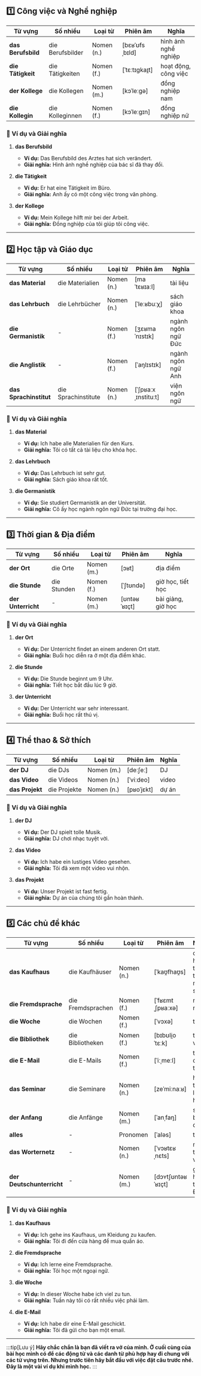 ## **1️⃣ Công việc và Nghề nghiệp**

| **Từ vựng**    | **Số nhiều**     | **Loại từ** | **Phiên âm**   | **Nghĩa**            |
| -------------- | ---------------- | ----------- | -------------- | -------------------- |
| **das Berufsbild** | die Berufsbilder | Nomen (n.)  | [bɛʁˈʊfsˌbɪld] | hình ảnh nghề nghiệp |
| **die Tätigkeit**  | die Tätigkeiten  | Nomen (f.)  | [ˈtɛːtɪɡkaɪ̯t] | hoạt động, công việc |
| **der Kollege**    | die Kollegen     | Nomen (m.)  | [kɔˈleːɡə]     | đồng nghiệp nam      |
| **die Kollegin**   | die Kolleginnen  | Nomen (f.)  | [kɔˈleːɡɪn]    | đồng nghiệp nữ       |

### **📌 Ví dụ và Giải nghĩa**

1. **das Berufsbild**
    
    - **Ví dụ:** Das Berufsbild des Arztes hat sich verändert.
    - **Giải nghĩa:** Hình ảnh nghề nghiệp của bác sĩ đã thay đổi.
2. **die Tätigkeit**
    
    - **Ví dụ:** Er hat eine Tätigkeit im Büro.
    - **Giải nghĩa:** Anh ấy có một công việc trong văn phòng.
3. **der Kollege**
    
    - **Ví dụ:** Mein Kollege hilft mir bei der Arbeit.
    - **Giải nghĩa:** Đồng nghiệp của tôi giúp tôi công việc.

---

## **2️⃣ Học tập và Giáo dục**

| **Từ vựng**        | **Số nhiều**        | **Loại từ** | **Phiên âm**        | **Nghĩa**          |
| ------------------ | ------------------- | ----------- | ------------------- | ------------------ |
| **das Material**       | die Materialien     | Nomen (n.)  | [maˈtɛʁɪaːl]        | tài liệu           |
| **das Lehrbuch**       | die Lehrbücher      | Nomen (n.)  | [ˈleːʁbuːχ]         | sách giáo khoa     |
| **die Germanistik**    | -                   | Nomen (f.)  | [ʒɛʁmaˈnɪstɪk]      | ngành ngôn ngữ Đức |
| **die Anglistik**      | -                   | Nomen (f.)  | [ˈaŋlɪstɪk]         | ngành ngôn ngữ Anh |
| **das Sprachinstitut** | die Sprachinstitute | Nomen (n.)  | [ˈʃpʁaːxˌɪnstituːt] | viện ngôn ngữ      |

### **📌 Ví dụ và Giải nghĩa**

1. **das Material**
    
    - **Ví dụ:** Ich habe alle Materialien für den Kurs.
    - **Giải nghĩa:** Tôi có tất cả tài liệu cho khóa học.
2. **das Lehrbuch**
    
    - **Ví dụ:** Das Lehrbuch ist sehr gut.
    - **Giải nghĩa:** Sách giáo khoa rất tốt.
3. **die Germanistik**
    
    - **Ví dụ:** Sie studiert Germanistik an der Universität.
    - **Giải nghĩa:** Cô ấy học ngành ngôn ngữ Đức tại trường đại học.

---

## **3️⃣ Thời gian & Địa điểm**

| **Từ vựng**    | **Số nhiều** | **Loại từ** | **Phiên âm** | **Nghĩa**          |
| -------------- | ------------ | ----------- | ------------ | ------------------ |
| **der Ort**        | die Orte     | Nomen (m.)  | [ɔʁt]        | địa điểm           |
| **die Stunde**     | die Stunden  | Nomen (f.)  | [ˈʃtʊndə]    | giờ học, tiết học  |
| **der Unterricht** | -            | Nomen (m.)  | [ʊntəʁˈʁɪçt] | bài giảng, giờ học |

### **📌 Ví dụ và Giải nghĩa**

1. **der Ort**
    
    - **Ví dụ:** Der Unterricht findet an einem anderen Ort statt.
    - **Giải nghĩa:** Buổi học diễn ra ở một địa điểm khác.
2. **die Stunde**
    
    - **Ví dụ:** Die Stunde beginnt um 9 Uhr.
    - **Giải nghĩa:** Tiết học bắt đầu lúc 9 giờ.
3. **der Unterricht**
    
    - **Ví dụ:** Der Unterricht war sehr interessant.
    - **Giải nghĩa:** Buổi học rất thú vị.

---

## **4️⃣ Thể thao & Sở thích**

| **Từ vựng** | **Số nhiều** | **Loại từ** | **Phiên âm** | **Nghĩa** |
| ----------- | ------------ | ----------- | ------------ | --------- |
| **der DJ**      | die DJs      | Nomen (m.)  | [deːʃeː]     | DJ        |
| **das Video**   | die Videos   | Nomen (n.)  | [ˈviːdeo]    | video     |
| **das Projekt** | die Projekte | Nomen (n.)  | [pʁoˈjɛkt]   | dự án     |

### **📌 Ví dụ và Giải nghĩa**

1. **der DJ**
    
    - **Ví dụ:** Der DJ spielt tolle Musik.
    - **Giải nghĩa:** DJ chơi nhạc tuyệt vời.
2. **das Video**
    
    - **Ví dụ:** Ich habe ein lustiges Video gesehen.
    - **Giải nghĩa:** Tôi đã xem một video vui nhộn.
3. **das Projekt**
    
    - **Ví dụ:** Unser Projekt ist fast fertig.
    - **Giải nghĩa:** Dự án của chúng tôi gần hoàn thành.

---

## **5️⃣ Các chủ đề khác**

| **Từ vựng**           | **Số nhiều**      | **Loại từ** | **Phiên âm**      | **Nghĩa**                   |
| --------------------- | ----------------- | ----------- | ----------------- | --------------------------- |
| **das Kaufhaus**          | die Kaufhäuser    | Nomen (n.)  | [ˈkaʊ̯fhaʊ̯s]     | cửa hàng, trung tâm mua sắm |
| **die Fremdsprache**      | die Fremdsprachen | Nomen (f.)  | [ˈfʁɛmtˌʃpʁaːxə]  | ngoại ngữ                   |
| **die Woche**             | die Wochen        | Nomen (f.)  | [ˈvɔxə]           | tuần                        |
| **die Bibliothek**        | die Bibliotheken  | Nomen (f.)  | [bɪbʊli̯oˈtɛːk]   | thư viện                    |
| **die E-Mail**            | die E-Mails       | Nomen (f.)  | [ˈiːˌmeːl]        | thư điện tử                 |
| **das Seminar**           | die Seminare      | Nomen (n.)  | [zeˈmiːnaːʁ]      | hội thảo, lớp học           |
| **der Anfang**            | die Anfänge       | Nomen (m.)  | [ˈanˌfaŋ]         | sự bắt đầu                  |
| **alles**                 | -                 | Pronomen    | [ˈaləs]           | tất cả                      |
| **das Worternetz**        | -                 | Nomen (n.)  | [ˈvɔʁtɛʁˌnɛts]    | mạng từ vựng                |
| **der Deutschunterricht** | -                 | Nomen (m.)  | [dɔʏtʃʊntəʁˈʁɪçt] | giờ học tiếng Đức           |

### **📌 Ví dụ và Giải nghĩa**

1. **das Kaufhaus**
    
    - **Ví dụ:** Ich gehe ins Kaufhaus, um Kleidung zu kaufen.
    - **Giải nghĩa:** Tôi đi đến cửa hàng để mua quần áo.
2. **die Fremdsprache**
    
    - **Ví dụ:** Ich lerne eine Fremdsprache.
    - **Giải nghĩa:** Tôi học một ngoại ngữ.
3. **die Woche**
    
    - **Ví dụ:** In dieser Woche habe ich viel zu tun.
    - **Giải nghĩa:** Tuần này tôi có rất nhiều việc phải làm.
4. **die E-Mail**
    
    - **Ví dụ:** Ich habe dir eine E-Mail geschickt.
    - **Giải nghĩa:** Tôi đã gửi cho bạn một email.


---
:::tip[Lưu ý]
**Hãy chắc chắn là bạn đã viết ra vở của mình. Ở cuối cùng của bài học mình có để các động từ và các danh từ phù hợp hay đi chung với các từ vựng trên. Nhưng trước tiên hãy bắt đầu với việc đặt câu trước nhé. Đây là một vài ví dụ khi mình học.**
:::